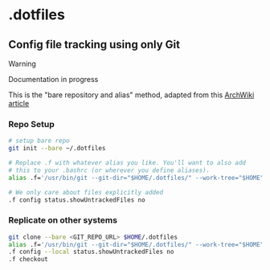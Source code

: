 # .dotfiles

## Config file tracking using only Git

>[!WARNING]
>Documentation in progress

This is the "bare repository and alias" method, adapted from this [ArchWiki article](https://wiki.archlinux.org/title/Dotfiles)

### Repo Setup

```sh
# setup bare repo
git init --bare ~/.dotfiles

# Replace .f with whatever alias you like. You'll want to also add
# this to your .bashrc (or wherever you define aliases).
alias .f='/usr/bin/git --git-dir="$HOME/.dotfiles/" --work-tree="$HOME"'

# We only care about files explicitly added
.f config status.showUntrackedFiles no
```

### Replicate on other systems

```sh
git clone --bare <GIT_REPO_URL> $HOME/.dotfiles
alias .f='/usr/bin/git --git-dir="$HOME/.dotfiles/" --work-tree="$HOME"'
.f config --local status.showUntrackedFiles no
.f checkout
```
